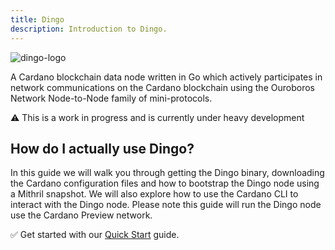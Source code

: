 ```yaml
---
title: Dingo
description: Introduction to Dingo.
---
```


![dingo-logo](/dingo-logo.png)

A Cardano blockchain data node written in Go which actively participates in network communications on the Cardano blockchain using the Ouroboros Network Node-to-Node family of mini-protocols.  

⚠️ This is a work in progress and is currently under heavy development

## How do I actually use Dingo?

In this guide we will walk you through getting the Dingo binary, downloading the Cardano configuration files and how to bootstrap the Dingo node using a Mithril snapshot. We will also explore how to use the Cardano CLI to interact with the Dingo node. Please note this guide will run the Dingo node use the Cardano Preview network.  

✅ Get started with our [Quick Start](../002-quick-start-overview) guide.  
